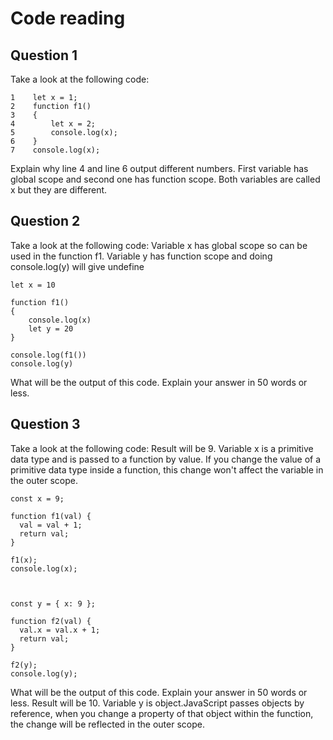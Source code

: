 # Code reading

## Question 1

Take a look at the following code:

```
1    let x = 1;
2    function f1()
3    {
4        let x = 2;
5        console.log(x);
6    }
7    console.log(x);
```

Explain why line 4 and line 6 output different numbers.
First variable has global scope and second one has function scope. Both variables are called x but they are different. 

## Question 2

Take a look at the following code:
Variable x has global scope so can be used in the function f1. Variable y has function scope and doing console.log(y) will give undefine

```
let x = 10

function f1()
{
    console.log(x)
    let y = 20
}

console.log(f1())
console.log(y)
```

What will be the output of this code. Explain your answer in 50 words or less.

## Question 3

Take a look at the following code:
Result will be 9. Variable x is a primitive data type and is passed to a function by value. If you change the value of a primitive data type inside a function, this change won't affect the variable in the outer scope.

```
const x = 9;

function f1(val) {
  val = val + 1;
  return val;
}

f1(x);
console.log(x);



const y = { x: 9 };

function f2(val) {
  val.x = val.x + 1;
  return val;
}

f2(y);
console.log(y);
```
What will be the output of this code. Explain your answer in 50 words or less.
Result will be 10. Variable y is object.JavaScript passes objects by reference, when you change a property of that object within the function, the change will be reflected in the outer scope.


